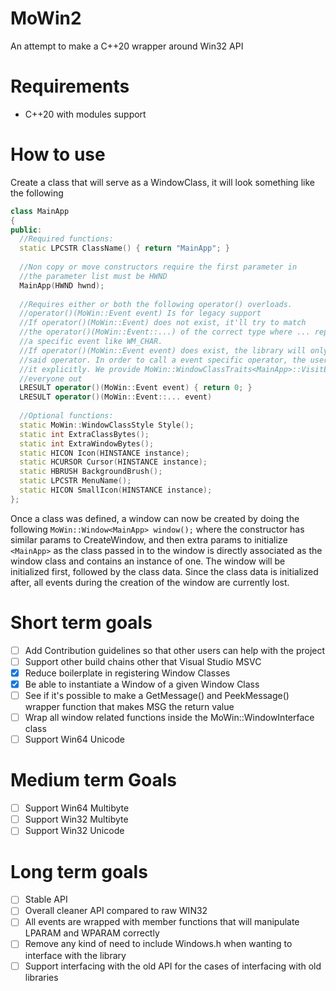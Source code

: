 # MoWin2
An attempt to make a C++20 wrapper around Win32 API

# Requirements
- C++20 with modules support

# How to use
Create a class that will serve as a WindowClass, it will look something like the following
```c++
class MainApp
{
public:
  //Required functions:
  static LPCSTR ClassName() { return "MainApp"; }
  
  //Non copy or move constructors require the first parameter in 
  //the parameter list must be HWND
  MainApp(HWND hwnd);
  
  //Requires either or both the following operator() overloads.
  //operator()(MoWin::Event event) Is for legacy support
  //If operator()(MoWin::Event) does not exist, it'll try to match
  //the operator()(MoWin::Event::...) of the correct type where ... represent 
  //a specific event like WM_CHAR.
  //If operator()(MoWin::Event event) does exist, the library will only call
  //said operator. In order to call a event specific operator, the user must call
  //it explicitly. We provide MoWin::WindowClassTraits<MainApp>::VisitEvent() to help
  //everyone out
  LRESULT operator()(MoWin::Event event) { return 0; }
  LRESULT operator()(MoWin::Event::... event)
  
  //Optional functions:
  static MoWin::WindowClassStyle Style();
  static int ExtraClassBytes();
  static int ExtraWindowBytes();
  static HICON Icon(HINSTANCE instance);
  static HCURSOR Cursor(HINSTANCE instance);
  static HBRUSH BackgroundBrush();
  static LPCSTR MenuName();
  static HICON SmallIcon(HINSTANCE instance);
};
```
Once a class was defined, a window can now be created by doing the following `MoWin::Window<MainApp> window();` where the constructor has similar params to CreateWindow, and then extra params to initialize `<MainApp>` as the class passed in to the window is directly associated as the window class and contains an instance of one. 
The window will be initialized first, followed by the class data. Since the class data is initialized after, all events during the creation of the window are currently lost.

# Short term goals
- [ ] Add Contribution guidelines so that other users can help with the project
- [ ] Support other build chains other that Visual Studio MSVC
- [x] Reduce boilerplate in registering Window Classes
- [x] Be able to instantiate a Window of a given Window Class
- [ ] See if it's possible to make a GetMessage() and PeekMessage() wrapper function that makes MSG the return value
- [ ] Wrap all window related functions inside the MoWin::WindowInterface class
- [ ] Support Win64 Unicode

# Medium term Goals
- [ ] Support Win64 Multibyte
- [ ] Support Win32 Multibyte
- [ ] Support Win32 Unicode

# Long term goals
- [ ] Stable API
- [ ] Overall cleaner API compared to raw WIN32
- [ ] All events are wrapped with member functions that will manipulate LPARAM and WPARAM correctly
- [ ] Remove any kind of need to include Windows.h when wanting to interface with the library
- [ ] Support interfacing with the old API for the cases of interfacing with old libraries
